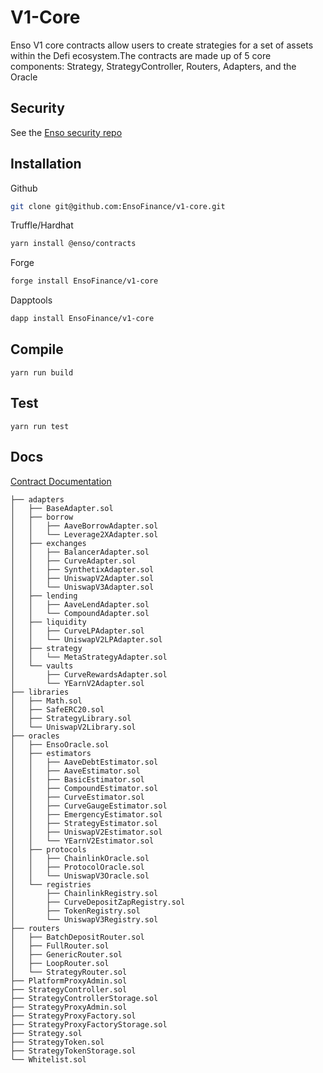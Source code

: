 # V1-Core


Enso V1 core contracts allow users to create strategies for a set of assets within the Defi ecosystem.The contracts are made up of 5 core components:  Strategy, StrategyController, Routers, Adapters, and the Oracle

## Security

See the [Enso security repo](https://github.com/EnsoFinance/security)

## Installation
Github
```bash
git clone git@github.com:EnsoFinance/v1-core.git  
```

Truffle/Hardhat
```bash
yarn install @enso/contracts
```

Forge
```bash
forge install EnsoFinance/v1-core
```

Dapptools
```bash
dapp install EnsoFinance/v1-core
```

## Compile
```
yarn run build
```

## Test
```
yarn run test
```

## Docs

[Contract Documentation](https://github.com/EnsoFinance/enso-docs)

```
├── adapters
│   ├── BaseAdapter.sol
│   ├── borrow
│   │   ├── AaveBorrowAdapter.sol
│   │   └── Leverage2XAdapter.sol
│   ├── exchanges
│   │   ├── BalancerAdapter.sol
│   │   ├── CurveAdapter.sol
│   │   ├── SynthetixAdapter.sol
│   │   ├── UniswapV2Adapter.sol
│   │   └── UniswapV3Adapter.sol
│   ├── lending
│   │   ├── AaveLendAdapter.sol
│   │   └── CompoundAdapter.sol
│   ├── liquidity
│   │   ├── CurveLPAdapter.sol
│   │   └── UniswapV2LPAdapter.sol
│   ├── strategy
│   │   └── MetaStrategyAdapter.sol
│   └── vaults
│       ├── CurveRewardsAdapter.sol
│       └── YEarnV2Adapter.sol
├── libraries
│   ├── Math.sol
│   ├── SafeERC20.sol
│   ├── StrategyLibrary.sol
│   └── UniswapV2Library.sol
├── oracles
│   ├── EnsoOracle.sol
│   ├── estimators
│   │   ├── AaveDebtEstimator.sol
│   │   ├── AaveEstimator.sol
│   │   ├── BasicEstimator.sol
│   │   ├── CompoundEstimator.sol
│   │   ├── CurveEstimator.sol
│   │   ├── CurveGaugeEstimator.sol
│   │   ├── EmergencyEstimator.sol
│   │   ├── StrategyEstimator.sol
│   │   ├── UniswapV2Estimator.sol
│   │   └── YEarnV2Estimator.sol
│   ├── protocols
│   │   ├── ChainlinkOracle.sol
│   │   ├── ProtocolOracle.sol
│   │   └── UniswapV3Oracle.sol
│   └── registries
│       ├── ChainlinkRegistry.sol
│       ├── CurveDepositZapRegistry.sol
│       ├── TokenRegistry.sol
│       └── UniswapV3Registry.sol
├── routers
│   ├── BatchDepositRouter.sol
│   ├── FullRouter.sol
│   ├── GenericRouter.sol
│   ├── LoopRouter.sol
│   └── StrategyRouter.sol
├── PlatformProxyAdmin.sol
├── StrategyController.sol
├── StrategyControllerStorage.sol
├── StrategyProxyAdmin.sol
├── StrategyProxyFactory.sol
├── StrategyProxyFactoryStorage.sol
├── Strategy.sol
├── StrategyToken.sol
├── StrategyTokenStorage.sol
└── Whitelist.sol
```



